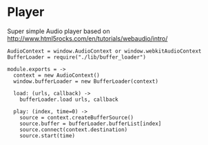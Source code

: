 Player
======

Super simple Audio player based on http://www.html5rocks.com/en/tutorials/webaudio/intro/

    AudioContext = window.AudioContext or window.webkitAudioContext
    BufferLoader = require("./lib/buffer_loader")

    module.exports = ->
      context = new AudioContext()
      window.bufferLoader = new BufferLoader(context)

      load: (urls, callback) ->
        bufferLoader.load urls, callback

      play: (index, time=0) ->
        source = context.createBufferSource()
        source.buffer = bufferLoader.bufferList[index]
        source.connect(context.destination)
        source.start(time)
